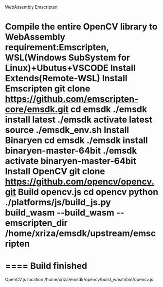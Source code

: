 WebAssembly
Emscripten

Compile the entire OpenCV library to WebAssembly
 requirement:Emscripten, WSL(Windows SubSystem for Linux)+Ubutus+VSCODE Install Extends(Remote-WSL)
  Install Emscripten
   git clone https://github.com/emscripten-core/emsdk.git
   cd emsdk
   ./emsdk install latest
   ./emsdk activate latest
   source ./emsdk_env.sh
  Install Binaryen
   cd emsdk
   ./emsdk install binaryen-master-64bit
   ./emsdk activate binaryen-master-64bit
  Install OpenCV
   git clone https://github.com/opencv/opencv.git
  Build opencv.js
   cd opencv
   python ./platforms/js/build_js.py build_wasm --build_wasm --emscripten_dir /home/xriza/emsdk/upstream/emscripten
   ====
   ==== Build finished
   ====
   OpenCV.js location /home/xriza/emsdk/opencv/build_wasm/bin/opencv.js